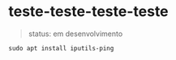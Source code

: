 <h1>teste-teste-teste-teste</h1>

> status: em desenvolvimento

```
sudo apt install iputils-ping
```
